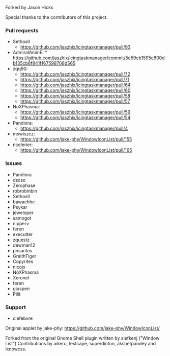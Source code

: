 Forked by Jason Hicks

Special thanks to the contributors of this project.

### Pull requests

  * SethosII
    * https://github.com/jaszhix/icingtaskmanager/pull/93
  *  AdmiralAnimE:
    * https://github.com/jaszhix/icingtaskmanager/commit/5e59cb1595c600db135cb8f841f167598708d565
  * zqq90:
    * https://github.com/jaszhix/icingtaskmanager/pull/72
    * https://github.com/jaszhix/icingtaskmanager/pull/71
    * https://github.com/jaszhix/icingtaskmanager/pull/64
    * https://github.com/jaszhix/icingtaskmanager/pull/60
    * https://github.com/jaszhix/icingtaskmanager/pull/58
    * https://github.com/jaszhix/icingtaskmanager/pull/57
  * NoXPhasma:
    * https://github.com/jaszhix/icingtaskmanager/pull/59
    * https://github.com/jaszhix/icingtaskmanager/pull/54
  * Pandiora:
    * https://github.com/jaszhix/icingtaskmanager/pull/4
  * mswiszcz:
    * https://github.com/jake-phy/WindowIconList/pull/155
  * ncelerier:
    * https://github.com/jake-phy/WindowIconList/pull/165

### Issues

  * Pandiora
  * dscso
  * Zerophase
  * robrobinbin
  * SethosII
  * bawachhe
  * Psykar
  * jeweloper
  * samogot
  * nipperv
  * feren
  * executter
  * zquestz
  * dewman12
  * pnsantos
  * GraithTiger
  * Copyrites
  * nicojx
  * NoXPhasma
  * Xeronel
  * feren
  * giuspen
  * Piiit

### Support

  * clefebvre

Original applet by jake-phy: https://github.com/jake-phy/WindowIconList/

Forked from the original Gnome Shell plugin written by siefkenj ("Window List")
Contributions by aikeru, lestcape, superdinton, akshetpandey and iknowcss.
